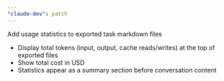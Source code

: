 ```yaml
---
"claude-dev": patch
---
```


Add usage statistics to exported task markdown files

- Display total tokens (input, output, cache reads/writes) at the top of exported files
- Show total cost in USD
- Statistics appear as a summary section before conversation content
